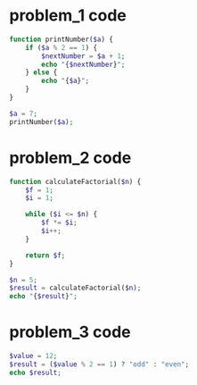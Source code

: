 # problem_1 code

```php
function printNumber($a) {
    if ($a % 2 == 1) {
        $nextNumber = $a + 1;
        echo "{$nextNumber}";
    } else {
        echo "{$a}";
    }
}

$a = 7;
printNumber($a);
```


# problem_2 code

```php
function calculateFactorial($n) {
    $f = 1;
    $i = 1;

    while ($i <= $n) {
        $f *= $i;
        $i++;
    }

    return $f;
}

$n = 5;
$result = calculateFactorial($n);
echo "{$result}";
```


# problem_3 code

```php
$value = 12;
$result = ($value % 2 == 1) ? "odd" : "even";
echo $result;
```